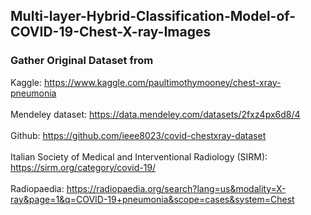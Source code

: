 ## Multi-layer-Hybrid-Classification-Model-of-COVID-19-Chest-X-ray-Images
### Gather Original Dataset from

Kaggle: https://www.kaggle.com/paultimothymooney/chest-xray-pneumonia <br /><br />
Mendeley dataset: https://data.mendeley.com/datasets/2fxz4px6d8/4 <br /><br />
Github: https://github.com/ieee8023/covid-chestxray-dataset <br /><br />
Italian Society of Medical and Interventional Radiology (SIRM): https://sirm.org/category/covid-19/ <br /><br />
Radiopaedia: https://radiopaedia.org/search?lang=us&modality=X-ray&page=1&q=COVID-19+pneumonia&scope=cases&system=Chest <br /><br />
